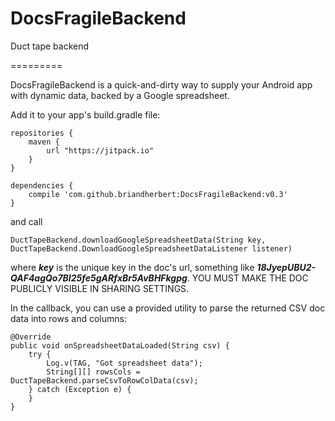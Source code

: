 # DocsFragileBackend
Duct tape backend

=========

DocsFragileBackend is a quick-and-dirty way to supply your Android app with dynamic data, backed by a Google spreadsheet.

Add it to your app's build.gradle file:

```
repositories {
    maven {
        url "https://jitpack.io"
    }
}

dependencies {
    compile 'com.github.briandherbert:DocsFragileBackend:v0.3'
}
```
and call 

```
DuctTapeBackend.downloadGoogleSpreadsheetData(String key, DuctTapeBackend.DownloadGoogleSpreadsheetDataListener listener)
```

where ***key*** is the unique key in the doc's url, something like ***18JyepUBU2-QAF4agQo7BI25fe5gARfxBr5AvBHFkgpg***. 
YOU MUST MAKE THE DOC PUBLICLY VISIBLE IN SHARING SETTINGS.

In the callback, you can use a provided utility to parse the returned CSV doc data into rows and columns:


```    
@Override
public void onSpreadsheetDataLoaded(String csv) {
    try {
        Log.v(TAG, "Got spreadsheet data");
        String[][] rowsCols = DuctTapeBackend.parseCsvToRowColData(csv);
    } catch (Exception e) {
    }
}
```
